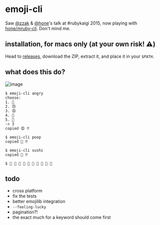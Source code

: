 # emoji-cli

Saw [@zzak](https://github.com/zzak) & [@hone](https://github.com/hone)'s talk at #rubykaigi 2015, now playing with [hone/mruby-cli](https://github.com/hone/mruby-cli). Don't mind me.

## installation, for macs only (at your own risk! :warning:)

Head to [releases](https://github.com/muan/emoji-cli/releases), download the ZIP, extract it, and place it in your `$PATH`.

## what does this do?

![image](https://cloud.githubusercontent.com/assets/1153134/11766088/a080f2d6-a1b9-11e5-8033-b80c028ad9f8.png)

```
$ emoji-cli angry
choose:
1. 👿
2. 😠
3. 😡
4. 👊
5. 💢
-> 3
copied 😡 ‼️

$ emoji-cli poop
copied 💩 ‼️

$ emoji-cli sushi
copied 🍣 ‼️

$ 🍣 🍣 🍣 🍣 🍣 🍣 🍣 🍣 🍣 🍣
```

## todo

- cross platform
- fix the tests
- better emojilib integration
- `--feeling-lucky`
- pagination?!
- the exact much for a keyword should come first
